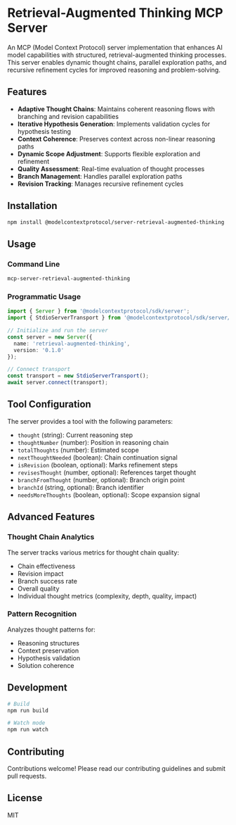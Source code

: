 # Retrieval-Augmented Thinking MCP Server

An MCP (Model Context Protocol) server implementation that enhances AI model capabilities with structured, retrieval-augmented thinking processes. This server enables dynamic thought chains, parallel exploration paths, and recursive refinement cycles for improved reasoning and problem-solving.

## Features

- **Adaptive Thought Chains**: Maintains coherent reasoning flows with branching and revision capabilities
- **Iterative Hypothesis Generation**: Implements validation cycles for hypothesis testing
- **Context Coherence**: Preserves context across non-linear reasoning paths
- **Dynamic Scope Adjustment**: Supports flexible exploration and refinement
- **Quality Assessment**: Real-time evaluation of thought processes
- **Branch Management**: Handles parallel exploration paths
- **Revision Tracking**: Manages recursive refinement cycles

## Installation

```bash
npm install @modelcontextprotocol/server-retrieval-augmented-thinking
```

## Usage

### Command Line

```bash
mcp-server-retrieval-augmented-thinking
```

### Programmatic Usage

```typescript
import { Server } from '@modelcontextprotocol/sdk/server';
import { StdioServerTransport } from '@modelcontextprotocol/sdk/server/stdio';

// Initialize and run the server
const server = new Server({
  name: 'retrieval-augmented-thinking',
  version: '0.1.0'
});

// Connect transport
const transport = new StdioServerTransport();
await server.connect(transport);
```

## Tool Configuration

The server provides a tool with the following parameters:

- `thought` (string): Current reasoning step
- `thoughtNumber` (number): Position in reasoning chain
- `totalThoughts` (number): Estimated scope
- `nextThoughtNeeded` (boolean): Chain continuation signal
- `isRevision` (boolean, optional): Marks refinement steps
- `revisesThought` (number, optional): References target thought
- `branchFromThought` (number, optional): Branch origin point
- `branchId` (string, optional): Branch identifier
- `needsMoreThoughts` (boolean, optional): Scope expansion signal

## Advanced Features

### Thought Chain Analytics

The server tracks various metrics for thought chain quality:

- Chain effectiveness
- Revision impact
- Branch success rate
- Overall quality
- Individual thought metrics (complexity, depth, quality, impact)

### Pattern Recognition

Analyzes thought patterns for:

- Reasoning structures
- Context preservation
- Hypothesis validation
- Solution coherence

## Development

```bash
# Build
npm run build

# Watch mode
npm run watch
```

## Contributing

Contributions welcome! Please read our contributing guidelines and submit pull requests.

## License

MIT